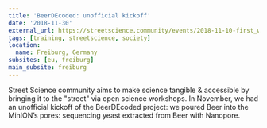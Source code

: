 ```yaml
---
title: 'BeerDEcoded: unofficial kickoff'
date: '2018-11-30'
external_url: https://streetscience.community/events/2018-11-10-first_workshop/
tags: [training, streetscience, society]
location:
  name: Freiburg, Germany
subsites: [eu, freiburg]
main_subsite: freiburg
---
```


Street Science community aims to make science tangible & accessible by bringing it to the "street" via open science workshops. In November, we had an unofficial kickoff of the BeerDEcoded project: we poured Beer into the MinION’s pores: sequencing yeast extracted from Beer with Nanopore.

